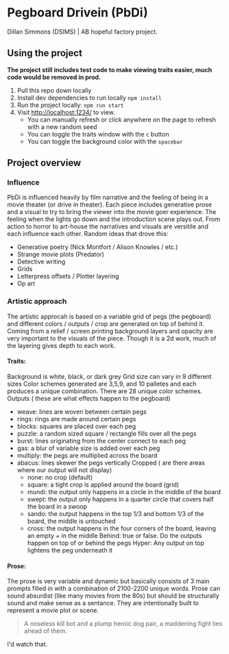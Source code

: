 # Pegboard Drivein (PbDi)
Dillan Simmons (DSIMS) | AB hopeful factory project.

## Using the project
**The project still includes test code to make viewing traits easier, much code would be removed in prod.**

1. Pull this repo down locally
2. Install dev dependencies to run locally `npm install` 
3. Run the project locally: `npm run start`
4. Visit [http://localhost:1234/](http://localhost:1234/) to view.
    - You can manually refresh or click anywhere on the page to refresh with a new random seed
    - You can toggle the traits window with the `c` button
    - You can toggle the background color with the `spacebar`

## Project overview

### Influence
PbDi is influenced heavily by film narrative and the feeling of being in a movie theater (or drive in theater). Each piece includes generative prose and a visual to try to bring the viewer into the movie goer experience: The feeling when the lights go down and the introduction scene plays out. From action to horror to art-house the narratives and visuals are versitile and each influence each other. Random ideas that drove this:

- Generative poetry (Nick Montfort / Alison Knowles / etc.)
- Strange movie plots (Predator)
- Detective writing
- Grids
- Letterpress offsets / Plotter layering
- Op art


### Artistic approach
The artistic approcah is based on a variable grid of pegs (the pegboard) and different colors / outputs / crop are generated on top of behind it. Coming from a relief / screen printing background layers and opacity are very important to the visuals of the piece. Though it is a 2d work, much of the layering gives depth to each work. 

#### Traits: 
Background is white, black, or dark grey
Grid size can vary in 9 different sizes
Color schemes generated are 3,5,9, and 10 palletes and each produces a unique combination. There are 28 unique color schemes. 
Outputs ( these are what effects happen to the pegboard)
  - weave: lines are woven between certain pegs
  - rings: rings are made around certain pegs
  - blocks: squares are placed over each peg 
  - puzzle: a random sized square / rectangle fills over all the pegs
  - burst: lines originating from the center connect to each peg
  - gas: a blur of variable size is added over each peg
  - multiply: the pegs are multiplied across the board
  - abacus: lines skewer the pegs vertically
Cropped ( are there areas where our output will not display)
    - none: no crop (default)
    - square: a tight crop is applied around the board (grid)
    - mundi: the output only happens in a circle in the middle of the board
    - swept: the output only happens in a quarter circle that covers half the board in a swoop
    - sando: the output happens in the top 1/3 and bottom 1/3 of the board, the middle is untouched
    - cross: the output happens in the four corners of the board, leaving an empty + in the middle
Behind: true or false. Do the outputs happen on top of or behind the pegs
Hyper: Any output on top lightens the peg underneath it

#### Prose:
The prose is very variable and dynamic but basically consists of 3 main prompts filled in with a combination of 2100-2200 unique words. Prose can sound absurdist (like many movies from the 80s) but should be structurally sound and make sense as a sentance. They are intentionally built to represent a movie plot or scene. 

> A noseless kill bot and a plump heroic dog pair, a maddening fight lies ahead of them.

I'd watch that.
